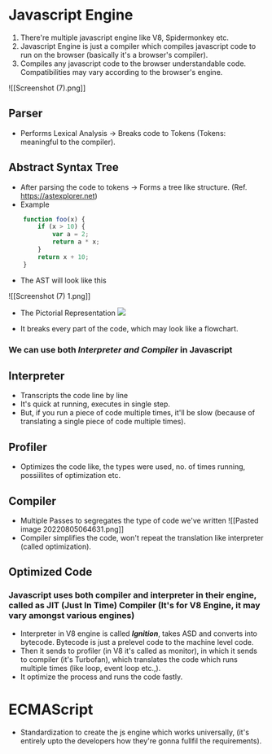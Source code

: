 # Javascript Engine

1. There're multiple javascript engine like V8, Spidermonkey etc. 
2. Javascript Engine is just a compiler which compiles javascript code to run on the browser (basically it's a browser's compiler).
3. Compiles any javascript code to the browser understandable code. Compatibilities may vary according to the browser's engine.

![[Screenshot (7).png]]

## Parser 
- Performs Lexical Analysis -> Breaks code to Tokens (Tokens: meaningful to the compiler).

## Abstract Syntax Tree 
- After parsing the code to tokens -> Forms a tree like structure. (Ref. https://astexplorer.net)
- Example
```js
	function foo(x) {
		if (x > 10) {
			var a = 2;
			return a * x;
		}
		return x + 10;
	}
```

- The AST will look like this

![[Screenshot (7) 1.png]]

- The Pictorial Representation
![](https://miro.medium.com/max/1050/0*mSOIiWpkctkD0Gfg.)

- It breaks every part of the code, which may look like a flowchart.


### We can use both *Interpreter and Compiler* in Javascript
## Interpreter
- Transcripts the code line by line
- It's quick at running, executes in single step.
- But, if you run a piece of code multiple times, it'll be slow (because of translating a single piece of code multiple times).
## Profiler
- Optimizes the code like, the types were used, no. of times running, possiilites of optimization etc. 
## Compiler
- Multiple Passes to segregates the type of code we've written
![[Pasted image 20220805064631.png]]
- Compiler simplifies the code, won't repeat the translation like interpreter (called optimization).

## Optimized Code

### Javascript uses both compiler and interpreter in their engine, called as JIT (Just In Time) Compiler (It's for V8 Engine, it may vary amongst various engines)
- Interpreter in V8 engine is called ***Ignition***, takes ASD and converts into bytecode. Bytecode is just a prelevel code to the machine level code. 
- Then it sends to profiler (in V8 it's called as monitor), in which it sends to compiler (it's Turbofan), which translates the code which runs multiple times (like loop, event loop etc.,).
- It optimize the process and runs the code fastly.

# ECMAScript
- Standardization to create the js engine which works universally, (it's entirely upto the developers how they're gonna fullfil the requirements).



